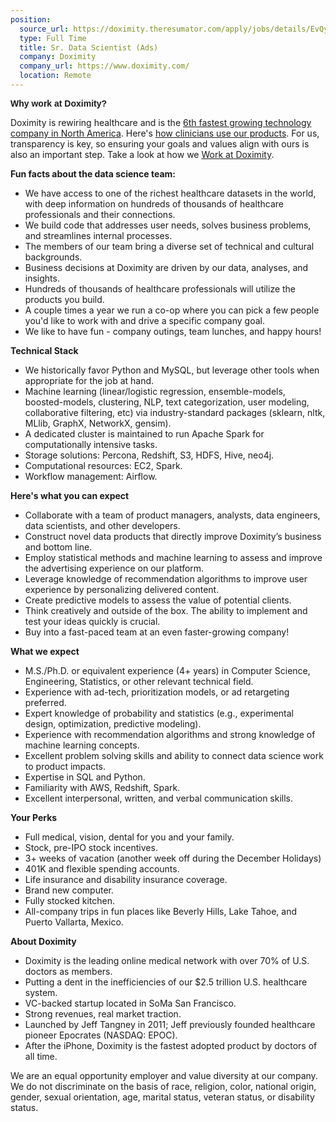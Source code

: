 ```yaml
---
position:
  source_url: https://doximity.theresumator.com/apply/jobs/details/EvQyEZMhv8
  type: Full Time
  title: Sr. Data Scientist (Ads)
  company: Doximity
  company_url: https://www.doximity.com/
  location: Remote
---
```



<p><span style="font-size:14px;"><span style="font-family:arial,helvetica,sans-serif;"><strong>Why work at Doximity?</strong></span></span></p>

<p>Doximity is rewiring healthcare and is the <a href="http://www.prnewswire.com/news-releases/doximity-is-fastest-growing-company-in-bay-area-per-deloittes-2016-technology-fast-500-300367390.html" target="_blank">6th fastest growing technology company in North America</a>. Here's <a href="https://res.cloudinary.com/dhttas9u5/image/upload/WhyDocsUseDox-Infographic_20160930_adpvj6.pdf" target="_blank">how clinicians use our products</a>. For us, transparency is key, so ensuring your goals and values align with ours is also an important step. Take a look at how we <a href="https://workat.doximity.com/" target="_blank">Work at Doximity</a>.</p>

<p><span style="font-size:14px;"><strong>Fun facts about the data science team:</strong></span></p>

<ul>
<li>We have access to one of the richest healthcare datasets in the world, with deep information on hundreds of thousands of healthcare professionals and their connections.</li>
<li>We build code that addresses user needs, solves business problems, and streamlines internal processes.</li>
<li>The members of our team bring a diverse set of technical and cultural backgrounds.</li>
<li>Business decisions at Doximity are driven by our data, analyses, and insights.</li>
<li>Hundreds of thousands of healthcare professionals will utilize the products you build.</li>
<li>A couple times a year we run a co-op where you can pick a few people you'd like to work with and drive a specific company goal.</li>
<li>We like to have fun - company outings, team lunches, and happy hours!</li>
</ul>

<p><span style="font-size:14px;"><strong>Technical Stack</strong></span></p>

<ul>
<li>We historically favor Python and MySQL, but leverage other tools when appropriate for the job at hand.</li>
<li>Machine learning (linear/logistic regression, ensemble-models, boosted-models, clustering, NLP, text categorization, user modeling, collaborative filtering, etc) via industry-standard packages (sklearn, nltk, MLlib, GraphX, NetworkX, gensim).</li>
<li>A dedicated cluster is maintained to run Apache Spark for computationally intensive tasks.</li>
<li>Storage solutions: Percona, Redshift, S3, HDFS, Hive, neo4j.</li>
<li>Computational resources: EC2, Spark.</li>
<li>Workflow management: Airflow.</li>
</ul>

<p><span style="font-size:14px;"><strong>Here's what you can expect</strong></span></p>

<ul>
<li>Collaborate with a team of product managers, analysts, data engineers, data scientists, and other developers.</li>
<li>Construct novel data products that directly improve Doximity’s business and bottom line.</li>
<li>Employ statistical methods and machine learning to assess and improve the advertising experience on our platform.</li>
<li>Leverage knowledge of recommendation algorithms to improve user experience by personalizing delivered content.</li>
<li>Create predictive models to assess the value of potential clients.</li>
<li>Think creatively and outside of the box. The ability to implement and test your ideas quickly is crucial.</li>
<li>Buy into a fast-paced team at an even faster-growing company!</li>
</ul>

<p><span style="font-size:14px;"><strong>What we expect</strong></span></p>

<ul>
<li>M.S./Ph.D. or equivalent experience (4+ years) in Computer Science, Engineering, Statistics, or other relevant technical field.</li>
<li>Experience with ad-tech, prioritization models, or ad retargeting preferred.</li>
<li>Expert knowledge of probability and statistics (e.g., experimental design, optimization, predictive modeling).</li>
<li>Experience with recommendation algorithms and strong knowledge of machine learning concepts.</li>
<li>Excellent problem solving skills and ability to connect data science work to product impacts.</li>
<li>Expertise in SQL and Python.</li>
<li>Familiarity with AWS, Redshift, Spark.</li>
<li>Excellent interpersonal, written, and verbal communication skills.</li>
</ul>

<p><span style="font-size:14px;"><strong>Your Perks</strong></span></p>

<ul>
<li>Full medical, vision, dental for you and your family.</li>
<li>Stock, pre-IPO stock incentives.</li>
<li>3+ weeks of vacation (another week off during the December Holidays)</li>
<li>401K and flexible spending accounts.</li>
<li>Life insurance and disability insurance coverage.</li>
<li>Brand new computer.</li>
<li>Fully stocked kitchen.</li>
<li>All-company trips in fun places like Beverly Hills, Lake Tahoe, and Puerto Vallarta, Mexico.</li>
</ul>

<p><span style="font-size:14px;"><strong>About Doximity</strong></span></p>

<ul>
<li>Doximity is the leading online medical network with over 70% of U.S. doctors as members.</li>
<li>Putting a dent in the inefficiencies of our $2.5 trillion U.S. healthcare system.</li>
<li>VC-backed startup located in SoMa San Francisco.</li>
<li>Strong revenues, real market traction.</li>
<li>Launched by Jeff Tangney in 2011; Jeff previously founded healthcare pioneer Epocrates (NASDAQ: EPOC).</li>
<li>After the iPhone, Doximity is the fastest adopted product by doctors of all time.</li>
</ul>

<p>We are an equal opportunity employer and value diversity at our company. We do not discriminate on the basis of race, religion, color, national origin, gender, sexual orientation, age, marital status, veteran status, or disability status.</p>
